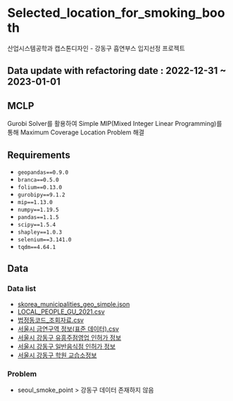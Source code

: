 # Selected_location_for_smoking_booth
산업시스템공학과 캡스톤디자인 - 강동구 흡연부스 입지선정 프로젝트

## Data update with refactoring date : 2022-12-31 ~ 2023-01-01

## MCLP

Gurobi Solver를 활용하여 Simple MIP(Mixed Integer Linear Programming)를 통해 Maximum Coverage Location Problem 해결

## Requirements

- `geopandas==0.9.0`
- `branca==0.5.0`
- `folium==0.13.0`
- `gurobipy==9.1.2`
- `mip==1.13.0`
- `numpy==1.19.5`
- `pandas==1.1.5`
- `scipy==1.5.4`
- `shapley==1.0.3`
- `selenium==3.141.0`
- `tqdm==4.64.1`

## Data

### Data list
- [skorea_municipalities_geo_simple.json](https://pinkwink.kr/1003)
- [LOCAL_PEOPLE_GU_2021.csv](https://data.seoul.go.kr/dataList/OA-15439/S/1/datasetView.do)
- [법정동코드_조회자료.csv](https://www.code.go.kr/stdcode/regCodeL.do)
- [서울시 금연구역  정보(표준 데이터).csv](http://data.seoul.go.kr/dataList/OA-20339/S/1/datasetView.do;jsessionid=B427F2F55B46591521889D6526E7B96E.new_portal-svr-11)
- [서울시 강동구 유흥주점영업 인허가 정보](http://data.seoul.go.kr/dataList/OA-18576/S/1/datasetView.do)
- [서울시 강동구 일반음식점 인허가 정보](https://data.seoul.go.kr/dataList/OA-18676/S/1/datasetView.do)
- [서울시 강동구 학원 교습소정보](https://data.seoul.go.kr/dataList/OA-20554/S/1/datasetView.do)

### Problem
- seoul_smoke_point > 강동구 데이터 존재하지 않음
